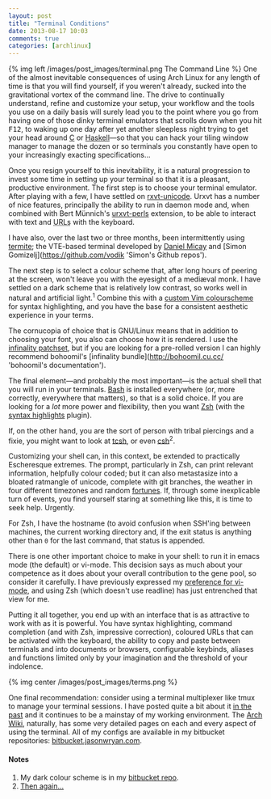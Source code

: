 ```yaml
---
layout: post
title: "Terminal Conditions"
date: 2013-08-17 10:03
comments: true
categories: [archlinux]
---
```

{% img left /images/post_images/terminal.png The Command Line %}
One of the almost inevitable consequences of using Arch Linux for any length of
time is that you will find yourself, if you weren't already, sucked into the
gravitational vortex of the command line. The drive to continually understand,
refine and customize your setup, your workflow and the tools you use on a daily
basis will surely lead you to the point where you go from having one of those
dinky terminal emulators that scrolls down when you hit <kbd>F12</kbd>, to waking
up one day after yet another sleepless night trying to get your head around 
[C](https://en.wikipedia.org/wiki/C_%28programming_language%29 'Wikipedia entry') or
[Haskell](http://www.haskell.org/haskellwiki/Haskell 'Haskell wiki')—so that 
you can hack your tiling window manager to manage the dozen or so terminals 
you constantly have open to your increasingly exacting specifications…

Once you resign yourself to this inevitability, it is a natural progression to 
invest some time in setting up your terminal so that it is a pleasant, productive 
environment. The first step is to choose your terminal emulator. After playing
with a few, I have settled on
[rxvt-unicode](http://software.schmorp.de/pkg/rxvt-unicode.html 'Urxvt website').
Urxvt has a number of nice features, principally the ability to run in daemon
mode and, when combined with Bert Münnich's 
[urxvt-perls](https://github.com/muennich/urxvt-perls/ 'Frickin genius…') extension, 
to be able to interact with text and <acronym title="Unique Resources Locators">URLs</acronym> 
with the keyboard.

I have also, over the last two or three months, been intermittently using
[termite](https://github.com/thestinger/termite 'Github repo'); the VTE-based
terminal developed by
[Daniel Micay](https://github.com/thestinger 'Github repos') and
[Simon Gomizelj](https://github.com/vodik 'Simon's Github repos').

The next step is to select a colour scheme that, after long hours of peering at
the screen, won't leave you with the eyesight of a mediæval monk. I have settled
on a dark scheme that is relatively low contrast, so works well in natural and
artificial light.<sup>1</sup> Combine this with a 
[custom Vim colourscheme](https://bitbucket.org/jasonwryan/centurion/src/tip/.vim/colors 'bitbucket repo') 
for syntax highlighting, and you have the base for a consistent aesthetic
experience in your terms. 

The cornucopia of choice that is GNU/Linux means that in addition to choosing
your font, you also can choose how it is rendered. I use the 
[infinality patchset](http://www.infinality.net/blog/ 'Infinality blog'), 
but if you are looking for a pre-rolled version I can highly recommend
bohoomil's
[infinality bundle](http://bohoomil.cu.cc/ 'bohoomil's documentation').

The final element—and probably the most important—is the actual shell that you
will run in your terminals. 
[Bash](http://www.gnu.org/software/bash/bash.html 'GNU bash page') is installed 
everywhere (or, more correctly, everywhere that matters), so that is a solid choice. 
If you are looking for a *lot* more power and flexibility, then you want 
[Zsh](http://www.zsh.org/ 'Zsh home') (with the 
[syntax highlights](https://github.com/zsh-users/zsh-syntax-highlighting 'Github repo') 
plugin).

If, on the other hand, you are the sort of person with tribal piercings 
and a fixie, you might want to look at 
[tcsh](http://www.tcsh.org/ 'Their website says it all, really…'), or even 
[csh](https://en.wikipedia.org/wiki/C_shell 'Wikipedia page')<sup>2</sup>.

Customizing your shell can, in this context, be extended to practically Escheresque
extremes. The prompt, particularly in Zsh, can print relevant information,
helpfully colour coded; but it can also metastasize into a bloated ratmangle of
unicode, complete with git branches, the weather in four different timezones and
random [fortunes](https://en.wikipedia.org/wiki/Fortune_%28Unix%29 'Wikipedia entry').
If, through some inexplicable turn of events, you find yourself staring at
something like this, it is time to seek help. Urgently.

For Zsh, I have the hostname (to avoid confusion when SSH'ing between machines,
the current working directory and, if the exit status is anything other than `0`
for the last command, that status is appended. 

There is one other important choice to make in your shell: to run it in emacs
mode (the default) or vi-mode. This decision says as much about your competence
as it does about your overall contribution to the gene pool, so consider it carefully. 
I have previously expressed my 
[preference for vi-mode](http://jasonwryan.com/blog/2011/12/01/readline/ 'Blog post on same'),
and using Zsh (which doesn't use readline) has just entrenched that view for me.

Putting it all together, you end up with an interface that is as attractive to
work with as it is powerful. You have syntax highlighting, command completion 
(and with Zsh, impressive correction), coloured URLs that
can be activated with the keyboard, the ability to copy and paste between
terminals and into documents or browsers, configurable keybinds, aliases and
functions limited only by your imagination and the threshold of your indolence.

{% img center /images/post_images/terms.png %}

One final recommendation: consider using a terminal multiplexer like tmux to
manage your terminal sessions. I have posted quite a bit about it
[in the past](http://jasonwryan.com/blog/categories/tmux/ 'tmux posts') and it
continues to be a mainstay of my working environment. The 
[Arch Wiki](https://wiki.archlinux.org 'THE wiki'), naturally, 
has some very detailed pages on each and every aspect of using the terminal.
All of my configs are available in my bitbucket repositories:
[bitbucket.jasonwryan.com](http://bitbucket.jasonwryan.com/ 'Help yourself…').

#### Notes
1. My dark colour scheme is in my 
[bitbucket repo](https://bitbucket.org/jasonwryan/centurion/src/tip/.colours/dark).
2. [Then again…](http://www.grymoire.com/Unix/CshTop10.txt 'Reasons not to use csh')
